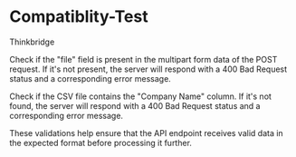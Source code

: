 # Compatiblity-Test
Thinkbridge

Check if the "file" field is present in the multipart form data of the POST request. If it's not present, the server will respond with a 400 Bad Request status and a corresponding error message.

Check if the CSV file contains the "Company Name" column. If it's not found, the server will respond with a 400 Bad Request status and a corresponding error message.

These validations help ensure that the API endpoint receives valid data in the expected format before processing it further.
